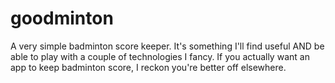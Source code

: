 # goodminton
A very simple badminton score keeper.
It's something I'll find useful AND be able to play with a couple of technologies I fancy. If you actually want an app to keep badminton score, I reckon you're better off elsewhere.

